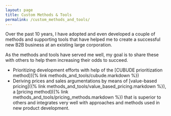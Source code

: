 ```yaml
---
layout: page
title: Custom Methods & Tools
permalink: /custom_methods_and_tools/
---
```


Over the past 10 years, I have adopted and even developed a couple of methods and supporting tools that have helped me to create a successful new B2B business at an existing large corporation. 

As the methods and tools have served me well, my goal is to share these with others to help them increasing their odds to succeed. 

* Prioritizing development efforts with help of the [CUBUDE prioritization method]({% link methods_and_tools/cubude.markdown %})
* Deriving prices and sales argumentations by means of [value-based pricing]({% link methods_and_tools/value_based_pricing.markdown %}), a [pricing method]({% link methods_and_tools/pricing_methods.markdown %}) that is superior to others and integrates very well with approaches and methods used in new product development. 



